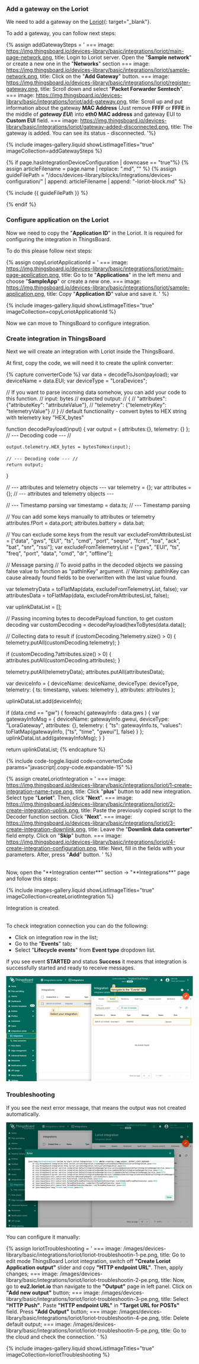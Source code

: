### Add a gateway on the Loriot

We need to add a gateway on the [Loriot](https://loriot.io){: target="_blank"}.   

To add a gateway, you can follow next steps:

{% assign addGatewaySteps = '
    ===
        image: https://img.thingsboard.io/devices-library/basic/integrations/loriot/main-page-network.png,
        title: Login to Loriot server. Open the "**Sample network**" or create a new one in the "**Networks**" section
    ===
        image: https://img.thingsboard.io/devices-library/basic/integrations/loriot/sample-network.png,
        title: Click on the "**Add Gateway**" button.
    ===
        image: https://img.thingsboard.io/devices-library/basic/integrations/loriot/register-gateway.png,
        title: Scroll down and select "**Packet Forwarder Semtech**".
    ===
        image: https://img.thingsboard.io/devices-library/basic/integrations/loriot/add-gateway.png,
        title: Scroll up and put information about the gateway **MAC Address** (Just remove **FFFF** or **FFFE** in the middle of ***gateway EUI***) into **eth0 MAC address** and gateway EUI to **Custom EUI** field.
    ===
        image: https://img.thingsboard.io/devices-library/basic/integrations/loriot/gateway-added-disconnected.png,
        title: The gateway is added. You can see its status - disconnected.
'%}

{% include images-gallery.liquid showListImageTitles="true" imageCollection=addGatewaySteps %}

{% if page.hasIntegrationDeviceConfiguration | downcase == "true"%}
{% assign articleFilename = page.name |  replace: ".md", "" %}
{% assign guideFilePath = "/docs/devices-library/blocks/integrations/devices-configuration/" | append: articleFilename | append: "-loriot-block.md" %}

{% include {{ guideFilePath }} %}

{% endif %}

### Configure application on the Loriot

Now we need to copy the "**Application ID**" in the Loriot. It is required for configuring the integration in ThingsBoard. 

To do this please follow next steps:

{% assign copyLoriotApplicationId = '
    ===
        image: https://img.thingsboard.io/devices-library/basic/integrations/loriot/main-page-application.png,
        title: Go to te "**Applications**" in the left menu and choose "**SampleApp**" or create a new one.
    ===
        image: https://img.thingsboard.io/devices-library/basic/integrations/loriot/sample-application.png,
        title: Copy "**Application ID**" value and save it.
'
%}

{% include images-gallery.liquid showListImageTitles="true" imageCollection=copyLoriotApplicationId %}

Now we can move to ThingsBoard to configure integration.

### Create integration in ThingsBoard

Next we will create an integration with Loriot inside the ThingsBoard.  

At first, copy the code, we will need it to create the uplink converter:

{% capture converterCode %}
var data = decodeToJson(payload);
var deviceName = data.EUI;
var deviceType = "LoraDevices";

// If you want to parse incoming data somehow, you can add your code to this function.
// input: bytes
// expected output:
//  {
//    "attributes": {"attributeKey": "attributeValue"},
//    "telemetry": {"telemetryKey": "telemetryValue"}
//  }
// default functionality - convert bytes to HEX string with telemetry key "HEX_bytes"

function decodePayload(input) {
    var output = { attributes:{}, telemetry: {} };
    // --- Decoding code --- //

    output.telemetry.HEX_bytes = bytesToHex(input);
    
    // --- Decoding code --- //
    return output;
}

// --- attributes and telemetry objects ---
var telemetry = {};
var attributes = {};
// --- attributes and telemetry objects ---

// --- Timestamp parsing
var timestamp = data.ts;
// --- Timestamp parsing

// You can add some keys manually to attributes or telemetry
attributes.fPort = data.port;
attributes.battery = data.bat;

// You can exclude some keys from the result
var excludeFromAttributesList = ["data", "gws", "EUI", "ts", "cmd", "port", "seqno", "fcnt", "toa", "ack", "bat", "snr", "rssi"];
var excludeFromTelemetryList = ["gws", "EUI", "ts", "freq", "port", "data", "cmd", "dr", "offline"];

// Message parsing
// To avoid paths in the decoded objects we passing false value to function as "pathInKey" argument.
// Warning: pathInKey can cause already found fields to be overwritten with the last value found.

var telemetryData = toFlatMap(data, excludeFromTelemetryList, false);
var attributesData = toFlatMap(data, excludeFromAttributesList, false);

var uplinkDataList = [];

// Passing incoming bytes to decodePayload function, to get custom decoding
var customDecoding = decodePayload(hexToBytes(data.data));

// Collecting data to result
if (customDecoding.?telemetry.size() > 0) {
    telemetry.putAll(customDecoding.telemetry);
}

if (customDecoding.?attributes.size() > 0) {
    attributes.putAll(customDecoding.attributes);
}

telemetry.putAll(telemetryData);
attributes.putAll(attributesData);

var deviceInfo = {
deviceName: deviceName,
deviceType: deviceType,
telemetry: {
ts: timestamp,
values: telemetry
},
attributes: attributes
};

uplinkDataList.add(deviceInfo);

if (data.cmd == "gw") {
    foreach( gatewayInfo : data.gws ) {
        var gatewayInfoMsg = {
            deviceName: gatewayInfo.gweui,
            deviceType: "LoraGateway",
            attributes: {},
            telemetry: {
                "ts": gatewayInfo.ts,
                "values": toFlatMap(gatewayInfo, ["ts", "time", "gweui"], false)
            }
        };
        uplinkDataList.add(gatewayInfoMsg);
    }
}

return uplinkDataList;
{% endcapture %}

{% include code-toggle.liquid code=converterCode params="javascript|.copy-code.expandable-15" %}

{% assign createLoriotIntegration = '
    ===
        image: https://img.thingsboard.io/devices-library/basic/integrations/loriot/1-create-integration-name-type.png,
        title: Click "**plus**" button to add new integration. Select type "**Loriot**". Then, click "**Next**".
    ===
        image: https://img.thingsboard.io/devices-library/basic/integrations/loriot/2-create-integration-uplink.png,
        title: Paste the previously copied script to the Decoder function section. Click "**Next**".
    ===
        image: https://img.thingsboard.io/devices-library/basic/integrations/loriot/3-create-integration-downlink.png,
        title: Leave the "**Downlink data converter**" field empty. Click on "**Skip**" button.
    ===
        image: https://img.thingsboard.io/devices-library/basic/integrations/loriot/4-create-integration-configuration.png,
        title: Next, fill in the fields with your parameters. After, press "**Add**" button.
'
%}

<br>
Now, open the "**Integration center**" section -> "**Integrations**" page and follow this steps:  

{% include images-gallery.liquid showListImageTitles="true" imageCollection=createLoriotIntegration %}

Integration is created.

<br>
To check integration connection you can do the following:

- Click on integration row in the list;
- Go to the "**Events**" tab;
- Select "**Lifecycle events**" from **Event type** dropdown list.

If you see event **STARTED** and status **Success** it means that integration is successfully started and ready to receive messages.

![Check integration connection](/images/devices-library/basic/integrations/check-integration-started.png)

### Troubleshooting

If you see the next error message, that means the output was not created automatically.

![Check integration connection](/images/devices-library/basic/integrations/loriot/loriot-integration-error-pe.png)

You can configure it manually:

{% assign loriotTroubleshooting = '
    ===
        image: /images/devices-library/basic/integrations/loriot/loriot-troubleshootin-1-pe.png,
        title: Go to edit mode ThingsBoard Loriot integration, switch off **"Create Loriot Application output"** slider and copy **"HTTP endpoint URL"**. Then, apply changes;
    ===
        image: /images/devices-library/basic/integrations/loriot/loriot-troubleshootin-2-pe.png,
        title: Now, go to **eu2.loriot.io** than navigate to the **"Output"** page in left panel. Click on **"Add new output"** button;
    ===
        image: /images/devices-library/basic/integrations/loriot/loriot-troubleshootin-3-pe.png,
        title: Select **"HTTP Push"**. Paste **"HTTP endpoint URL"** in **"Target URL for POSTs"** field. Press **"Add Output"** button;
    ===
        image: /images/devices-library/basic/integrations/loriot/loriot-troubleshootin-4-pe.png,
        title: Delete default output;
    ===
        image: /images/devices-library/basic/integrations/loriot/loriot-troubleshootin-5-pe.png,
        title: Go to the cloud and check the connection.
'
%}

{% include images-gallery.liquid showListImageTitles="true" imageCollection=loriotTroubleshooting %}